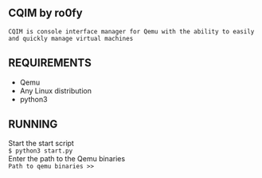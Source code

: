 ## CQIM by ro0fy
`CQIM is console interface manager for Qemu with the ability to easily and quickly manage virtual machines`

## REQUIREMENTS<br>
* Qemu<br>
* Any Linux distribution<br>
* python3<br>

## RUNNING<br>
Start the start script<br>
`$ python3 start.py`<br>
Enter the path to the Qemu binaries<br>
`Path to qemu binaries >>`


